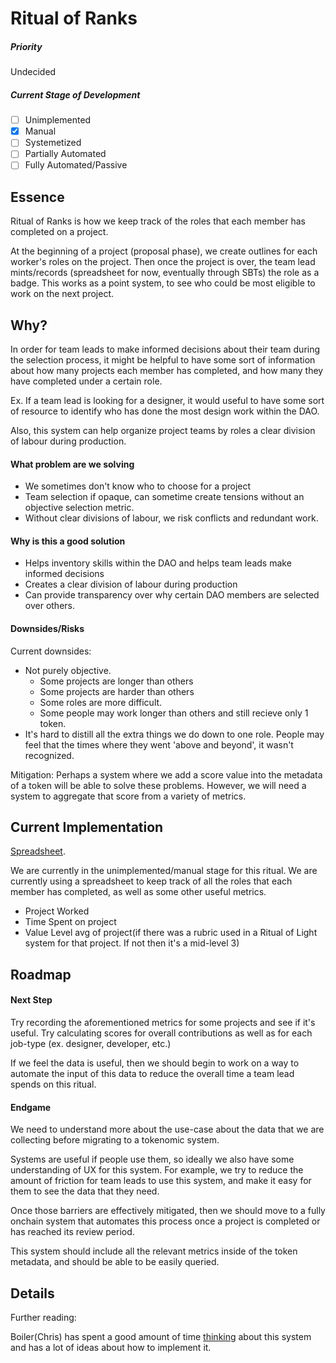 # Ritual of Ranks

##### Priority

Undecided

##### Current Stage of Development

- [ ] Unimplemented
- [x] Manual
- [ ] Systemetized
- [ ] Partially Automated
- [ ] Fully Automated/Passive

## Essence

Ritual of Ranks is how we keep track of the roles that each member has completed on a project.

At the beginning of a project (proposal phase), we create outlines for each worker's roles on the project. Then once the project is over, the team lead mints/records (spreadsheet for now, eventually through SBTs) the role as a badge. This works as a point system, to see who could be most eligible to work on the next project.

## Why?

In order for team leads to make informed decisions about their team during the selection process, it might be helpful to have some sort of information about how many projects each member has completed, and how many they have completed under a certain role.

Ex. If a team lead is looking for a designer, it would useful to have some sort of resource to identify who has done the most design work within the DAO.

Also, this system can help organize project teams by roles a clear division of labour during production.

#### What problem are we solving

- We sometimes don't know who to choose for a project
- Team selection if opaque, can sometime create tensions without an objective selection metric.
- Without clear divisions of labour, we risk conflicts and redundant work.

#### Why is this a good solution

- Helps inventory skills within the DAO and helps team leads make informed decisions
- Creates a clear division of labour during production
- Can provide transparency over why certain DAO members are selected over others.

#### Downsides/Risks

Current downsides:

- Not purely objective.
  - Some projects are longer than others
  - Some projects are harder than others
  - Some roles are more difficult.
  - Some people may work longer than others and still recieve only 1 token.
- It's hard to distill all the extra things we do down to one role. People may feel that the times where they went 'above and beyond', it wasn't recognized.

Mitigation: Perhaps a system where we add a score value into the metadata of a token will be able to solve these problems. However, we will need a system to aggregate that score from a variety of metrics.

## Current Implementation

[Spreadsheet](https://docs.google.com/spreadsheets/d/1dOYDqJTV5oJSYJo64eZbIqWJFmTqWHtDQcHmz-31DOU/edit?usp=sharing).

We are currently in the unimplemented/manual stage for this ritual. We are currently using a spreadsheet to keep track of all the roles that each member has completed, as well as some other useful metrics.

- Project Worked
- Time Spent on project
- Value Level avg of project(if there was a rubric used in a Ritual of Light system for that project. If not then it's a mid-level 3)

## Roadmap

#### Next Step

Try recording the aforementioned metrics for some projects and see if it's useful. Try calculating scores for overall contributions as well as for each job-type (ex. designer, developer, etc.)

If we feel the data is useful, then we should begin to work on a way to automate the input of this data to reduce the overall time a team lead spends on this ritual.

#### Endgame

We need to understand more about the use-case about the data that we are collecting before migrating to a tokenomic system.

Systems are useful if people use them, so ideally we also have some understanding of UX for this system. For example, we try to reduce the amount of friction for team leads to use this system, and make it easy for them to see the data that they need.

Once those barriers are effectively mitigated, then we should move to a fully onchain system that automates this process once a project is completed or has reached its review period.

This system should include all the relevant metrics inside of the token metadata, and should be able to be easily queried.

## Details

Further reading:

Boiler(Chris) has spent a good amount of time [thinking](https://hackmd.io/@DAOMasons/H1oqJ3oqj) about this system and has a lot of ideas about how to implement it.
